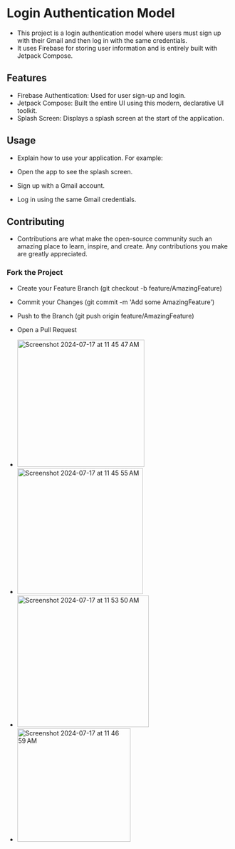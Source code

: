 # Login Authentication Model
- This project is a login authentication model where users must sign up with their Gmail and then log in with the same credentials.
- It uses Firebase for storing user information and is entirely built with Jetpack Compose.

## Features
- Firebase Authentication: Used for user sign-up and login.
- Jetpack Compose: Built the entire UI using this modern, declarative UI toolkit.
- Splash Screen: Displays a splash screen at the start of the application.


## Usage
- Explain how to use your application. For example:

- Open the app to see the splash screen.
- Sign up with a Gmail account.
- Log in using the same Gmail credentials.


## Contributing
- Contributions are what make the open-source community such an amazing place to learn, inspire, and create. Any contributions you make are greatly appreciated.

### Fork the Project
- Create your Feature Branch (git checkout -b feature/AmazingFeature)
- Commit your Changes (git commit -m 'Add some AmazingFeature')
- Push to the Branch (git push origin feature/AmazingFeature)
- Open a Pull Request


- <img width="285" alt="Screenshot 2024-07-17 at 11 45 47 AM" src="https://github.com/user-attachments/assets/8d1f3827-9ff7-490b-b8ac-50fb5642f9ab">
- <img width="282" alt="Screenshot 2024-07-17 at 11 45 55 AM" src="https://github.com/user-attachments/assets/7da32cf2-bae2-4352-a695-1891217df36c">
- <img width="295" alt="Screenshot 2024-07-17 at 11 53 50 AM" src="https://github.com/user-attachments/assets/8319cd25-e1ae-4bf9-95cc-22d69e798b97">
- <img width="254" alt="Screenshot 2024-07-17 at 11 46 59 AM" src="https://github.com/user-attachments/assets/21f1ce9b-ea9e-40bc-a6ec-a0c2d97fbb4f">




